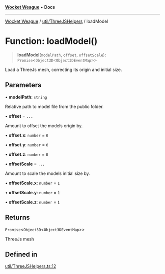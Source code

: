 [**Wocket Weague**](../../../README.md) • **Docs**

***

[Wocket Weague](../../../modules.md) / [util/ThreeJSHelpers](../README.md) / loadModel

# Function: loadModel()

> **loadModel**(`modelPath`, `offset`, `offsetScale`): `Promise`\<`Object3D`\<`Object3DEventMap`\>\>

Load a ThreeJs mesh, correcting its origin and initial size.

## Parameters

• **modelPath**: `string`

Relative path to model file from the public folder.

• **offset** = `...`

Amount to offset the models origin by.

• **offset.x**: `number` = `0`

• **offset.y**: `number` = `0`

• **offset.z**: `number` = `0`

• **offsetScale** = `...`

Amount to scale the models initial size by.

• **offsetScale.x**: `number` = `1`

• **offsetScale.y**: `number` = `1`

• **offsetScale.z**: `number` = `1`

## Returns

`Promise`\<`Object3D`\<`Object3DEventMap`\>\>

ThreeJs mesh

## Defined in

[util/ThreeJSHelpers.ts:12](https://github.com/Aebel-Shajan/Wocket-Weague/blob/5b758607dc322162aa7bb6e3ab674c98807f2d70/src/util/ThreeJSHelpers.ts#L12)
